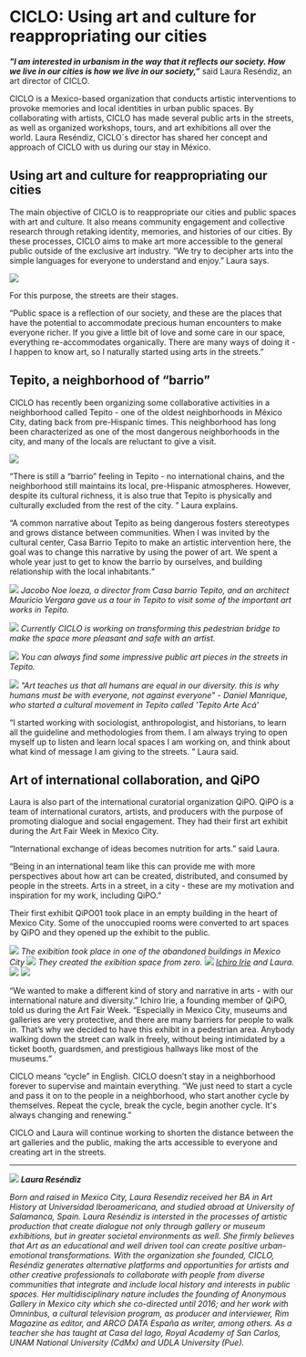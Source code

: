 # CICLO: Using art and culture for reappropriating our cities

**_"I am interested in urbanism in the way that it reflects our society. How we live in our cities is how we live in our society,”_** said Laura Reséndiz, an art director of CICLO.

CICLO is a Mexico-based organization that conducts artistic interventions to provoke memories and local identities in urban public spaces. By collaborating with artists, CICLO has made several public arts in the streets, as well as organized workshops, tours, and art exhibitions all over the world. Laura Reséndiz, CICLO´s director has shared her concept and approach of CICLO with us during our stay in México.

## Using art and culture for reappropriating our cities

The main objective of CICLO is to reappropriate our cities and public spaces with art and culture. It also means community engagement and collective research through retaking identity, memories, and histories of our cities. By these processes, CICLO aims to make art more accessible to the general public outside of the exclusive art industry. “We try to decipher arts into the simple languages for everyone to understand and enjoy.” Laura says.

![](Tepito8.jpg)

For this purpose, the streets are their stages.

“Public space is a reflection of our society, and these are the places that have the potential to accommodate precious human encounters to make everyone richer. If you give a little bit of love and some care in our space, everything re-accommodates organically. There are many ways of doing it - I happen to know art, so I naturally started using arts in the streets.”

## Tepito, a neighborhood of “barrio”

CICLO has recently been organizing some collaborative activities in a neighborhood called Tepito - one of the oldest neighborhoods in México City, dating back from pre-Hispanic times. This neighborhood has long been characterized as one of the most dangerous neighborhoods in the city, and many of the locals are reluctant to give a visit.

![](Tepito5.jpg)

“There is still a “barrio” feeling in Tepito - no international chains, and the neighborhood still maintains its local, pre-Hispanic atmospheres. However, despite its cultural richness, it is also true that Tepito is physically and culturally excluded from the rest of the city. ” Laura explains.

“A common narrative about Tepito as being dangerous fosters stereotypes and grows distance between communities. When I was invited by the cultural center, Casa Barrio Tepito to make an artistic intervention here, the goal was to change this narrative by using the power of art. We spent a whole year just to get to know the barrio by ourselves, and building relationship with the local inhabitants.“

![](Tepito1.jpg)
_Jacobo Noe loeza, a director from Casa barrio Tepito, and an architect Mauricio Vergara gave us a tour in Tepito to visit some of the important art works in Tepito._

![](Tepito2.jpg)
_Currently CICLO is working on transforming this pedestrian bridge to make the space more pleasant and safe with an artist._

![](Tepito3.jpg)
_You can always find some impressive public art pieces in the streets in Tepito._

![](Tepito4.jpg)
_"Art teaches us that all humans are equal in our diversity. this is why humans must be with everyone, not against everyone" - Daniel Manrique, who started a cultural movement in Tepito called 'Tepito Arte Acá'_

“I started working with sociologist, anthropologist, and historians, to learn all the guideline and methodologies from them. I am always trying to open myself up to listen and learn local spaces I am working on, and think about what kind of message I am giving to the streets. ” Laura said.

## Art of international collaboration, and QiPO

Laura is also part of the international curatorial organization QiPO. QiPO is a team of international curators, artists, and producers with the purpose of promoting dialogue and social engagement. They had their first art exhibit during the Art Fair Week in Mexico City.

“International exchange of ideas becomes nutrition for arts.” said Laura.

“Being in an international team like this can provide me with more perspectives about how art can be created, distributed, and consumed by people in the streets. Arts in a street, in a city - these are my motivation and inspiration for my work, including QiPO.”

Their first exhibit QiPO01 took place in an empty building in the heart of Mexico City. Some of the unoccupied rooms were converted to art spaces by QiPO and they opened up the exhibit to the public.

![](ciclo10.jpg)
_The exibition took place in one of the abandoned buildings in Mexico City_
![](ciclo12.jpg)
_They created the exibition space from zero._
![](ciclo17.jpg)
_[Ichiro Irie](http://www.jausart.com/default2.asp) and Laura._
![](DSC02931.JPG)
![](DSC02932.JPG)

“We wanted to make a different kind of story and narrative in arts - with our international nature and diversity.” Ichiro Irie, a founding member of QiPO, told us during the Art Fair Week. “Especially in Mexico City, museums and galleries are very protective, and there are many barriers for people to walk in. That’s why we decided to have this exhibit in a pedestrian area. Anybody walking down the street can walk in freely, without being intimidated by a ticket booth, guardsmen, and prestigious hallways like most of the museums.“

CICLO means “cycle” in English. CICLO doesn’t stay in a neighborhood forever to supervise and maintain everything. “We just need to start a cycle and pass it on to the people in a neighborhood, who start another cycle by themselves. Repeat the cycle, break the cycle, begin another cycle. It's always changing and renewing.”

CICLO and Laura will continue working to shorten the distance between the art galleries and the public, making the arts accessible to everyone and creating art in the streets.

---

![](ciclo7.jpg)
**_Laura Reséndiz_**

_Born and raised in Mexico City, Laura Resendiz received her BA in Art History at Universidad Iberoamericana, and studied abroad at University of Salamanca, Spain. Laura Reséndiz is intersted in the processes of artistic production that create dialogue not only through gallery or museum exhibitions, but in greater societal environments as well. She firmly believes that Art as an educational and well driven tool can create positive urban-emotional transformations. With the organization she founded, CICLO, Reséndiz generates alternative platforms and opportunities for artists and other creative professionals to collaborate with people from diverse communities that integrate and include local history and interests in public spaces. Her multidisciplinary nature includes the founding of Anonymous Gallery in Mexico city which she co-directed until 2016; and her work with Omninbus, a cultural television program, as producer and interviewer, Rim Magazine as editor, and ARCO DATA España as writer, among others. As a teacher she has taught at Casa del lago, Royal Academy of San Carlos, UNAM National University (CdMx) and UDLA University (Pue)._
